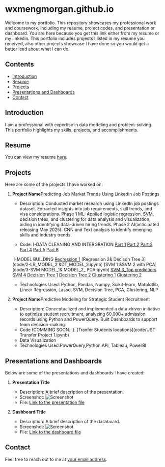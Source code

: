 # wxmengmorgan.github.io

Welcome to my portfolio. This repository showcases my professional work and coursework, including my resume, project codes, and presentation or dashboard.
You are here because you get this link either from my resume or my linkedin. 
This portfolio includes projects I listed in my resume you received, also other projects showcase I have done so you would get a better iead about what I can do.

## Contents

- [Introduction](#introduction)
- [Resume](#resume)
- [Projects](#projects)
- [Presentations and Dashboards](#presentations-and-dashboards)
- [Contact](#contact)

## Introduction

I am a professional with expertise in data modeling and problem-solving. This portfolio highlights my skills, projects, and accomplishments.

## Resume

You can view my resume [here](path/to/your/resume.pdf).

## Projects

Here are some of the projects I have worked on:

1. **Project Name**Predicting Job Market Trends Using LinkedIn Job Postings		
   - Description: Conducted market research using LinkedIn job postings dataset. Extracted insights into job requirements, skill trends, and visa considerations. 
   Phase 1 ML: Applied logistic regression, SVM, decision trees, and clustering for data analysis and visualization, aiding in identifying data-driven hiring trends.
   Phase 2 AI(anticipated releasing May 2025): CNN and Text analysis to identify emerging skills and industry trends.
   
   - Code: 
    I-DATA CLEANING AND INTERGRATION
    [Part 1](code/1-ML_final_project_data_cleaning_PART_1.ipynb)
    [Part 2](code/1-ML_final_project_data_cleaning_PART_2.ipynb)
    [Part 3](code/1-ML_final_project_data_cleaning_PART_3_NLP.ipynb)
    [Part 4](code/1-ML_final_project_data_cleaning_PART_4.ipynb)
    [Part 5](code/1-ML_final_project_data_cleaning_PART_5.ipynb)
    [Part 6](code/1-ML_final_project_data_cleaning_PART_6_SUMMMARY.ipynb)
   
    II-MODEL BUILDING
    [Regression 1](code/2-LR_MODEL_1.ipynb)
    [Regression 2& Decison Tree 3](code/2-LR_MODEL_2 &DT_MODEL_3.ipynb)
    [SVM 1 &SVM 2 with PCA](code/3-SVM MODEL_1& MODEL_2_ PCA.ipynb)
    [SVM 3_Top predictiors](code/3-SVM_MODEL_3_Top__5_Predictors.ipynb)
    [SVM 4](code/3-SVM_MODEL_4.ipynb)
    [Decision Tree 1](code/4-DT_MODEL_1.ipynb)
    [Decision Tree 2](code/4-DT_MODEL_2.ipynb)
    [Clustering 1](code/4-DT_MODEL_1.ipynb)
    [Clustering 2](code/4-DT_MODEL_2.ipynb)
    
    
   - Technologies Used: Python, Pandas, Numpy, Scikit-learn, Matplotlib, Linear Regression, Lasso, SVM, Decision Tree, PCA, Clustering, NLP

2. **Project Name**Predictive Modeling for Strategic Student Recruitment                                      
   - Description: Conceptualized and implemented a data-driven initiative to optimize student recruitment, analyzing 60,000+ admission records using Python and PowerQuery.
                  Built Dashboards to support team decision-making.
   - Code (COMMING SOON...): [Tranfer Students locations](code/UST Transfer Project 1.ipynb)
   - Data Visualization
   - Technologies Used:PowerQuery,Python API, Tableau, PowerBI 

## Presentations and Dashboards

Below are some of the presentations and dashboards I have created:

1. **Presentation Title**
   - Description: A brief description of the presentation.
   - Screenshot: ![Screenshot](path/to/screenshot.png)
   - File: [Link to the presentation file](path/to/presentation/file)

2. **Dashboard Title**
   - Description: A brief description of the dashboard.
   - Screenshot: ![Screenshot](path/to/screenshot.png)
   - File: [Link to the dashboard file](path/to/dashboard/file)

## Contact

Feel free to reach out to me at [your email address](mailto:your-email@example.com).

